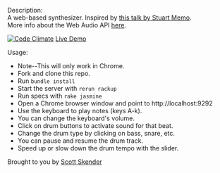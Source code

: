 Description:    
A web-based synthesizer. Inspired by [this talk by Stuart Memo](https://www.youtube.com/watch?v=PN8Eg1K9xjE#t=15).  
More info about the Web Audio API [here](http://webaudio.github.io/web-audio-api/).  

[![Code Climate](https://codeclimate.com/github/vandosant/web-synthesizer/badges/gpa.svg)](https://codeclimate.com/github/vandosant/web-synthesizer)
[Live Demo](http://scribble.scottskender.com)  

Usage:
- Note--This will only work in Chrome.
- Fork and clone this repo.
- Run `bundle install`
- Start the server with `rerun rackup`
- Run specs with `rake jasmine`
- Open a Chrome browser window and point to http://localhost:9292
- Use the keyboard to play notes (keys A-k).
- You can change the keyboard's volume.
- Click on drum buttons to activate sound for that beat.
- Change the drum type by clicking on bass, snare, etc.
- You can pause and resume the drum track.
- Speed up or slow down the drum tempo with the slider.

Brought to you by [Scott Skender](http://www.scottskender.com)
